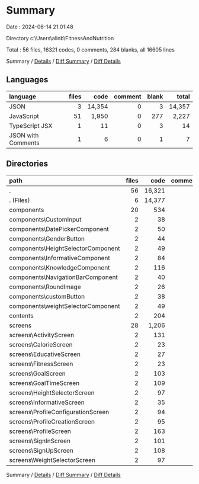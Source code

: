 # Summary

Date : 2024-06-14 21:01:48

Directory c:\\Users\\alinb\\FitnessAndNutrition

Total : 56 files,  16321 codes, 0 comments, 284 blanks, all 16605 lines

Summary / [Details](details.md) / [Diff Summary](diff.md) / [Diff Details](diff-details.md)

## Languages
| language | files | code | comment | blank | total |
| :--- | ---: | ---: | ---: | ---: | ---: |
| JSON | 3 | 14,354 | 0 | 3 | 14,357 |
| JavaScript | 51 | 1,950 | 0 | 277 | 2,227 |
| TypeScript JSX | 1 | 11 | 0 | 3 | 14 |
| JSON with Comments | 1 | 6 | 0 | 1 | 7 |

## Directories
| path | files | code | comment | blank | total |
| :--- | ---: | ---: | ---: | ---: | ---: |
| . | 56 | 16,321 | 0 | 284 | 16,605 |
| . (Files) | 6 | 14,377 | 0 | 8 | 14,385 |
| components | 20 | 534 | 0 | 66 | 600 |
| components\\CustomInput | 2 | 38 | 0 | 7 | 45 |
| components\\DatePickerComponent | 2 | 50 | 0 | 7 | 57 |
| components\\GenderButton | 2 | 44 | 0 | 5 | 49 |
| components\\HeightSelectorComponent | 2 | 49 | 0 | 6 | 55 |
| components\\InformativeComponent | 2 | 84 | 0 | 6 | 90 |
| components\\KnowledgeComponent | 2 | 116 | 0 | 7 | 123 |
| components\\NavigationBarComponent | 2 | 40 | 0 | 6 | 46 |
| components\\RoundImage | 2 | 26 | 0 | 4 | 30 |
| components\\customButton | 2 | 38 | 0 | 12 | 50 |
| components\\weightSelectorComponent | 2 | 49 | 0 | 6 | 55 |
| contents | 2 | 204 | 0 | 60 | 264 |
| screens | 28 | 1,206 | 0 | 150 | 1,356 |
| screens\\ActivityScreen | 2 | 131 | 0 | 10 | 141 |
| screens\\CalorieScreen | 2 | 23 | 0 | 4 | 27 |
| screens\\EducativeScreen | 2 | 27 | 0 | 6 | 33 |
| screens\\FitnessScreen | 2 | 23 | 0 | 4 | 27 |
| screens\\GoalScreen | 2 | 103 | 0 | 9 | 112 |
| screens\\GoalTimeScreen | 2 | 109 | 0 | 12 | 121 |
| screens\\HeightSelectorScreen | 2 | 97 | 0 | 11 | 108 |
| screens\\InformativeScreen | 2 | 35 | 0 | 5 | 40 |
| screens\\ProfileConfigurationScreen | 2 | 94 | 0 | 14 | 108 |
| screens\\ProfileCreationScreen | 2 | 95 | 0 | 13 | 108 |
| screens\\ProfileScreen | 2 | 163 | 0 | 17 | 180 |
| screens\\SignInScreen | 2 | 101 | 0 | 18 | 119 |
| screens\\SignUpScreen | 2 | 108 | 0 | 16 | 124 |
| screens\\WeightSelectorScreen | 2 | 97 | 0 | 11 | 108 |

Summary / [Details](details.md) / [Diff Summary](diff.md) / [Diff Details](diff-details.md)